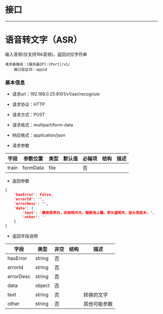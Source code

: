# 接口
---
# 语音转文字（ASR）
输入音频(仅支持16k音频)，返回对应字符串
	
	请求基路径：[服务器IP]:[Port]/v1/
    	接口验证ID：appid


### 基本信息
* 请求url：192.168.0.25:8101/v1/asr/recognize

* 请求协议：HTTP

* 请求方式：POST

* 请求格式：multipart/form-data

* 响应格式：application/json

* 请求参数

| 字段    | 参数位置     | 类型     | 默认值 | 必输项 | 结构 | 描述      |
|-------|----------|--------|-----|-----|----|---------|
| train | formData | file |     | 否  |    | <json> |

* 返回参数
``` json
{
    'hasError': False,
    'errorId': '',
    'errorDesc': '',
    'data': {
        'text': '静夜思李白，床前明月光，疑是地上霜。举头望明月，低头思故乡。',
        'other': ''
    }
}
```

* 返回字段说明

| 字段        | 类型     | 非空 | 结构 | 描述 |
|-----------|--------|----|----|----|
| hasError  | string | 否  |    |    |
| errorId   | string | 否  |    |    |
| errorDesc | string | 否  |    |    |
| data      | object | 否  |    |    |
| text | string | 否  |    | 转换的文字 |
| other  | string | 否  |    | 其他可能参数  |



&nbsp;&nbsp;&nbsp;&nbsp;&nbsp;&nbsp;&nbsp;&nbsp;&nbsp;&nbsp;
